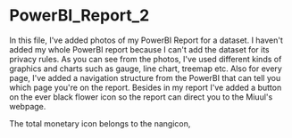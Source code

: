 # PowerBI_Report_2
In this file, I've added photos of my PowerBI Report for a dataset. I haven't added my whole PowerBI report because I can't add the dataset for its privacy rules. As you can see from the photos, I've used different kinds of graphics and charts such as gauge, line chart, treemap etc. Also for every page, I've added a navigation structure from the PowerBI that can tell you which page you're on the report. Besides in my report I've added a button on the ever black flower icon so the report can direct you to the Miuul's webpage. 

The total monetary icon belongs to the nangicon,
